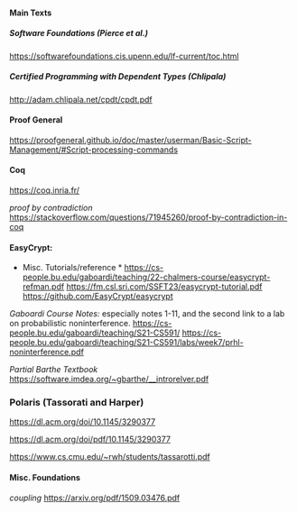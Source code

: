 #### Main Texts

##### Software Foundations (Pierce et al.)

https://softwarefoundations.cis.upenn.edu/lf-current/toc.html

##### Certified Programming with Dependent Types (Chlipala) 

http://adam.chlipala.net/cpdt/cpdt.pdf
 
#### Proof General

https://proofgeneral.github.io/doc/master/userman/Basic-Script-Management/#Script-processing-commands

#### Coq

https://coq.inria.fr/

*proof by contradiction*
https://stackoverflow.com/questions/71945260/proof-by-contradiction-in-coq

#### EasyCrypt:

* Misc. Tutorials/reference *
https://cs-people.bu.edu/gaboardi/teaching/22-chalmers-course/easycrypt-refman.pdf
https://fm.csl.sri.com/SSFT23/easycrypt-tutorial.pdf
https://github.com/EasyCrypt/easycrypt

*Gaboardi Course Notes:* especially notes 1-11, and the second link to a lab on probabilistic noninterference.
https://cs-people.bu.edu/gaboardi/teaching/S21-CS591/
https://cs-people.bu.edu/gaboardi/teaching/S21-CS591/labs/week7/prhl-noninterference.pdf

*Partial Barthe Textbook*
https://software.imdea.org/~gbarthe/__introrelver.pdf

### Polaris (Tassorati and Harper)

https://dl.acm.org/doi/10.1145/3290377

https://dl.acm.org/doi/pdf/10.1145/3290377

https://www.cs.cmu.edu/~rwh/students/tassarotti.pdf

#### Misc. Foundations

*coupling* 
https://arxiv.org/pdf/1509.03476.pdf
